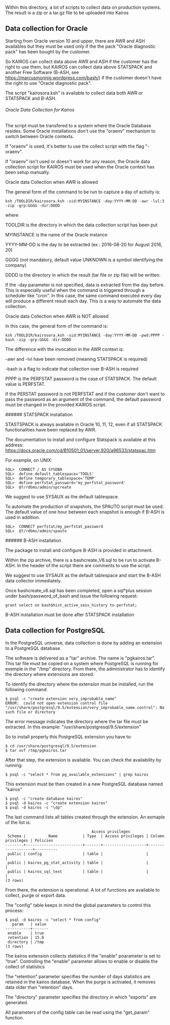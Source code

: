 Within this directory, a lot of scripts to collect data on production systems. The result is a zip or a tar.gz file to be uploaded into Kairos

## Data collection for Oracle

Starting from Oracle version 10 and upper, there are AWR and ASH availables but they must be used only if the the pack "Oracle diagnostic pack" has been bought by the customer.

So KAIROS can collect data above AWR and ASH if the customer has the right to use them, but KAIROS can collect data above STATSPACK and another Free Software (B-ASH, see https://marcusmonnig.wordpress.com/bash/) if the customer doesn't have the right to use "Oracle diagnostic pack".

The script "kairosora.ksh" is available to collect data both  AWR or STATSPACK and B-ASH.

###### Oracle Data Collection for Kairos

The script must be transfered to a system where the Oracle Database resides. Some Oracle installations don't use the "oraenv" mechanism to switch between Oracle contexts.

If "oraenv" is used, it's better tu use the collect script with the flag "-oraenv".

If "oraenv" isn't used or doesn't work for any reason, the Oracle data collection script for KAIROS must be used when the Oracle context has been setup manually.

Oracle data Collection when AWR is allowed

The general form of the command to be run to capture a day of activity is:

```
ksh /TOOLDIR/kairosora.ksh -sid:MYINSTANCE -day:YYYY-MM-DD -awr -lvl:3 -zip -grp:GGGG -dir:DDDD
```

where

TOOLDIR is the directory in which the data collection script has been put

MYINSTANCE is the name of the Oracle instance

YYYY-MM-DD is the day to be extracted (ex : 2016-08-20 for August 2016, 20)

GGGG (not mandatory, default value UNKNOWN is a symbol identifying the company)

DDDD is the directory in which the result (tar file or zip file) will be written.


If the -day parameter is not specified, data is extracted from the day before. This is especially useful when the command is triggered through a scheduler like "cron". In this case, the same command executed every day will produce a different result each day. This is a way to automate the data collection.

Oracle data Collection when AWR is NOT allowed

In this case, the general form of the command is:

```
ksh /TOOLDIR/kairosora.ksh -sid:MYINSTANCE -day:YYYY-MM-DD -pwd:PPPP -bash -zip -grp:GGGG -dir:DDDD
```

The difference with the invocation in the AWR context is:

-awr and -lvl have been removed (meaning STATSPACK is required)

-bash is a flag to indicate that collection over B-ASH is required

PPPP is the PERFSTAT password is the case of STATSPACK. The default value is PERFSTAT.

If the PERSTAT password is not PERFSTAT and if the customer don't want to pass the password as an argument of the command, the default password must be changed in the provided KAIROS script.

###### STATSPACK installation

STASTSPACK is always available in Oracle 10, 11, 12, even if all STATSPACK functionalities have been replaced by AWR.

The documentation to install and configure Statspack is available at this address: https://docs.oracle.com/cd/B10501_01/server.920/a96533/statspac.htm

For example, on UNIX:

```
SQL>  CONNECT / AS SYSDBA
SQL>  define default_tablespace='TOOLS'
SQL>  define temporary_tablespace='TEMP'
SQL>  define perfstat_password='my_perfstat_password'
SQL>  @?/rdbms/admin/spcreate
```

We suggest to use SYSAUX as the default tablespace.

To automate the production of snapshots, the SPAUTO script must be used. The default value of one hour between each snapshot is enough if B-ASH is used in addition.

```
SQL>  CONNECT perfstat/my_perfstat_password
SQL>  @?/rdbms/admin/spauto
````

###### B-ASH installation

The package to install and configure B-ASH is provided in attachment.

Within the zip archive, there is a bashcreate_V8.sql to be run to activate B-ASH. In the header of the script there are comments to use the script.

We suggest to use SYSAUX as the default tablespace and start the B-ASH data collector immediately.

Once bashcreate_v8.sql has been completed, open a sql*plus session under bash/password_of_bash and issue the following request:

```
grant select on bash$hist_active_sess_history to perfstat;
```

B-ASH installation must be done after STATSPACK installation

## Data collection for PostgreSQL

In the PostgreSQL universe, data collection is done by adding an extension to a PostgreSQL database.

The software is delivered as  a "tar" archive. The name is "pgkairos.tar". This tar file must be copied on a system where PostgreSQL is running for exemple in the "/tmp" directory. From there, the administrator has to identify the directory where extensions are stored.

To identify the directory where the extension must be installed, run the following command:

```
$ psql -c "create extension very_improbable_name"
ERROR:  could not open extension control file "/usr/share/postgresql/9.5/extension/very_improbable_name.control": No such file or directory
```

The error message indicates the directory where the tar file must be extracted. In this example: "/usr/share/postgresql/9.5/extension"

So to install properly this PostgreSQL extension you have to:

```
$ cd /usr/share/postgresql/9.5/extension
$ tar xvf /tmp/pgkairos.tar
```

After that step, the extension is available. You can check the availability by running:

```
$ psql -c "select * from pg_available_extensions" | grep kairos
```

This extension must be then created in a new PostgreSQL database named "kairos"

```
$ psql -c "create database kairos"
$ psql -d kairos -c "create extension kairos"
$ psql -d kairos -c "\dp"
```

The last command lists all tables created through the extension. An exmaple of the list is:

```
                                      Access privileges
 Schema |          Name           | Type  | Access privileges | Column privileges | Policies 
--------+-------------------------+-------+-------------------+-------------------+----------
 public | config                  | table |                   |                   | 
 public | kairos_pg_stat_activity | table |                   |                   | 
 public | kairos_sql_text         | table |                   |                   | 
(3 rows)

```

From there, the extension is operational. A lot of functions are available to collect, purge or export data.

The "config" table keeps in mind the global parameters to control this process:

```
$ psql -d kairos -c "select * from config"
   param   | value 
-----------+-------
 enable    | true
 retention | 15.0
 directory | /tmp
(3 rows)
```

The kairos extension collects statistics if the "enable" poarameter is set to "true". Controlling the "enable" parameter allows to enable or disable the collect of statistics

The "retention" parameter specifies the number of days statistics are retained in the kairos database. When the purge is activated, it removes data older than "retention" days.

The "directory" parameter specifies the directory in which "exports" are generated.

All parameters of the config table can be read using the "get_param" function.
